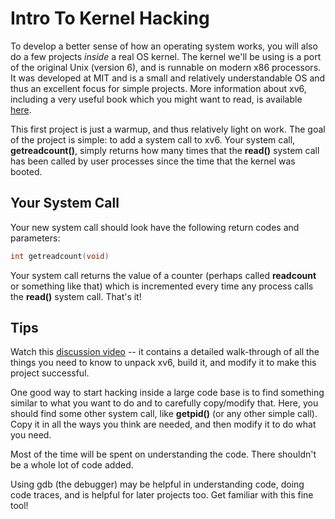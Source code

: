 
# Intro To Kernel Hacking

To develop a better sense of how an operating system works, you will also 
do a few projects *inside* a real OS kernel. The kernel we'll be using is a
port of the original Unix (version 6), and is runnable on modern x86
processors. It was developed at MIT and is a small and relatively
understandable OS and thus an excellent focus for simple projects.
More information about xv6, including a very useful book which you might want
to read, is available [here](https://pdos.csail.mit.edu/6.828/2017/xv6.html).

This first project is just a warmup, and thus relatively light on work. The
goal of the project is simple: to add a system call to xv6. Your system call,
**getreadcount()**, simply returns how many times that the **read()** system
call has been called by user processes since the time that the kernel was
booted. 

## Your System Call

Your new system call should look have the following return codes and
parameters: 

```c
int getreadcount(void)
```

Your system call returns the value of a counter (perhaps called **readcount**
or something like that) which is incremented every time any process calls the
**read()** system call. That's it!

## Tips

Watch this [discussion video](https://www.youtube.com/watch?v=vR6z2QGcoo8) --
it contains a detailed walk-through of all the things you need to know to
unpack xv6, build it, and modify it to make this project successful.

One good way to start hacking inside a large code base is to find something
similar to what you want to do and to carefully copy/modify that. Here, you
should find some other system call, like **getpid()** (or any other simple
call). Copy it in all the ways you think are needed, and then modify it to do
what you need.

Most of the time will be spent on understanding the code. There shouldn't
be a whole lot of code added.

Using gdb (the debugger) may be helpful in understanding code, doing code
traces, and is helpful for later projects too. Get familiar with this fine
tool!




